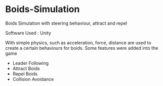 # Boids-Simulation
Boids Simulation with steering behaviour, attract and repel

Software Used : Unity

With simple physics, such as acceleration, force, distance are used to create a certain behaviours for boids. Some features were added into the game
- Leader Following
- Attract Boids
- Repel Boids
- Collision Avoidance
